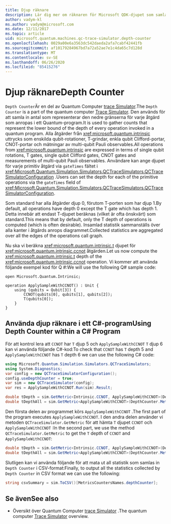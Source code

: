 ```yaml
---
title: Djup räknare
description: Lär dig mer om räknaren för Microsoft QDK-djupet som samlar in antalet djup för varje åtgärd som anropas i ett Quantum-program.
author: vadym-kl
ms.author: vadym@microsoft.com
ms.date: 12/11/2017
ms.topic: article
uid: microsoft.quantum.machines.qc-trace-simulator.depth-counter
ms.openlocfilehash: 0029a00e6a3563dc542daeda2afa7cabf42441fb
ms.sourcegitcommit: af10179284967bd7a72a52ae7e1c4da65c7d128d
ms.translationtype: MT
ms.contentlocale: sv-SE
ms.lasthandoff: 06/26/2020
ms.locfileid: "85415276"
---
```

# <a name="depth-counter"></a><span data-ttu-id="07156-103">Djup räknare</span><span class="sxs-lookup"><span data-stu-id="07156-103">Depth Counter</span></span>

<span data-ttu-id="07156-104">`Depth Counter`Är en del av Quantum Computer [trace Simulator](xref:microsoft.quantum.machines.qc-trace-simulator.intro).</span><span class="sxs-lookup"><span data-stu-id="07156-104">The `Depth Counter` is a part of the quantum computer [Trace Simulator](xref:microsoft.quantum.machines.qc-trace-simulator.intro).</span></span>
<span data-ttu-id="07156-105">Den används för att samla in antal som representerar den nedre gränserna för varje åtgärd som anropas i ett Quantum-program.</span><span class="sxs-lookup"><span data-stu-id="07156-105">It is used to gather counts that represent the lower bound of the depth of every operation invoked in a quantum program.</span></span> <span data-ttu-id="07156-106">Alla åtgärder från <xref:microsoft.quantum.intrinsic> uttrycks som enskilda qubit-rotationer, T-grindar, enkla qubit Clifford-portar, CNOT-portar och mätningar av multi-qubit Pauli observables.</span><span class="sxs-lookup"><span data-stu-id="07156-106">All operations from <xref:microsoft.quantum.intrinsic> are expressed in terms of single qubit rotations, T gates, single qubit Clifford gates, CNOT gates and measurements of multi-qubit Pauli observables.</span></span> <span data-ttu-id="07156-107">Användare kan ange djupet för varje primitiv åtgärd via `gateTimes` fältet i <xref:Microsoft.Quantum.Simulation.Simulators.QCTraceSimulators.QCTraceSimulatorConfiguration> .</span><span class="sxs-lookup"><span data-stu-id="07156-107">Users can set the depth for each of the primitive operations via the `gateTimes` field of <xref:Microsoft.Quantum.Simulation.Simulators.QCTraceSimulators.QCTraceSimulatorConfiguration>.</span></span>

<span data-ttu-id="07156-108">Som standard har alla åtgärder djup 0, förutom T-porten som har djup 1.</span><span class="sxs-lookup"><span data-stu-id="07156-108">By default, all operations have depth 0 except the T gate which has depth 1.</span></span> <span data-ttu-id="07156-109">Detta innebär att endast T-djupet beräknas (vilket är ofta önskvärt) som standard.</span><span class="sxs-lookup"><span data-stu-id="07156-109">This means that by default, only the T depth of operations is computed (which is often desirable).</span></span> <span data-ttu-id="07156-110">Insamlad statistik sammanställs över alla kanter i åtgärds anrops diagrammet.</span><span class="sxs-lookup"><span data-stu-id="07156-110">Collected statistics are aggregated over all the edges of the operations call graph.</span></span> 

<span data-ttu-id="07156-111">Nu ska vi beräkna <xref:microsoft.quantum.intrinsic.t> djupet för <xref:microsoft.quantum.intrinsic.ccnot> åtgärden.</span><span class="sxs-lookup"><span data-stu-id="07156-111">Let us now compute the <xref:microsoft.quantum.intrinsic.t> depth of the <xref:microsoft.quantum.intrinsic.ccnot> operation.</span></span> <span data-ttu-id="07156-112">Vi kommer att använda följande exempel kod för Q #:</span><span class="sxs-lookup"><span data-stu-id="07156-112">We will use the following Q# sample code:</span></span>

```qsharp
open Microsoft.Quantum.Intrinsic;

operation ApplySampleWithCCNOT() : Unit {
    using (qubits = Qubit[3]) {
        CCNOT(qubits[0], qubits[1], qubits[2]);
        T(qubits[0]);
    }
}
```

## <a name="using-depth-counter-within-a-c-program"></a><span data-ttu-id="07156-113">Använda djup räknare i ett C#-program</span><span class="sxs-lookup"><span data-stu-id="07156-113">Using Depth Counter within a C# Program</span></span>

<span data-ttu-id="07156-114">För att kontrol lera att `CCNOT` har `T` djup 5 och `ApplySampleWithCCNOT` `T` djup 6 kan vi använda följande C#-kod:</span><span class="sxs-lookup"><span data-stu-id="07156-114">To check that `CCNOT` has `T` depth 5 and `ApplySampleWithCCNOT` has `T` depth 6 we can use the following C# code:</span></span>

```csharp
using Microsoft.Quantum.Simulation.Simulators.QCTraceSimulators;
using System.Diagnostics;
var config = new QCTraceSimulatorConfiguration();
config.useDepthCounter = true;
var sim = new QCTraceSimulator(config);
var res = ApplySampleWithCCNOT.Run(sim).Result;

double tDepth = sim.GetMetric<Intrinsic.CCNOT, ApplySampleWithCCNOT>(DepthCounter.Metrics.Depth);
double tDepthAll = sim.GetMetric<ApplySampleWithCCNOT>(DepthCounter.Metrics.Depth);
```

<span data-ttu-id="07156-115">Den första delen av programmet körs `ApplySampleWithCCNOT` .</span><span class="sxs-lookup"><span data-stu-id="07156-115">The first part of the program executes `ApplySampleWithCCNOT`.</span></span> <span data-ttu-id="07156-116">I den andra delen använder vi metoden `QCTraceSimulator.GetMetric` för att hämta `T` djupet `CCNOT` och `ApplySampleWithCCNOT` :</span><span class="sxs-lookup"><span data-stu-id="07156-116">In the second part, we use the method `QCTraceSimulator.GetMetric` to get the `T` depth of `CCNOT` and `ApplySampleWithCCNOT`:</span></span> 

```csharp
double tDepth = sim.GetMetric<Intrinsic.CCNOT, ApplySampleWithCCNOT>(DepthCounter.Metrics.Depth);
double tDepthAll = sim.GetMetric<ApplySampleWithCCNOT>(DepthCounter.Metrics.Depth);
```

<span data-ttu-id="07156-117">Slutligen kan vi använda följande för att mata ut all statistik som samlas in `Depth Counter` i CSV-format:</span><span class="sxs-lookup"><span data-stu-id="07156-117">Finally, to output all the statistics collected by `Depth Counter` in CSV format we can use the following:</span></span>
```csharp
string csvSummary = sim.ToCSV()[MetricsCountersNames.depthCounter];
```

## <a name="see-also"></a><span data-ttu-id="07156-118">Se även</span><span class="sxs-lookup"><span data-stu-id="07156-118">See also</span></span> ##

- <span data-ttu-id="07156-119">Översikt över Quantum Computer [trace Simulator](xref:microsoft.quantum.machines.qc-trace-simulator.intro) .</span><span class="sxs-lookup"><span data-stu-id="07156-119">The quantum computer [Trace Simulator](xref:microsoft.quantum.machines.qc-trace-simulator.intro) overview.</span></span>
